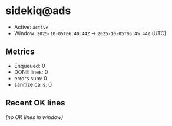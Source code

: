 # sidekiq@ads

- Active: `active`
- Window: `2025-10-05T06:40:44Z` → `2025-10-05T06:45:44Z` (UTC)

## Metrics
- Enqueued: 0
- DONE lines: 0
- errors sum: 0
- sanitize calls: 0

## Recent OK lines
_(no OK lines in window)_
